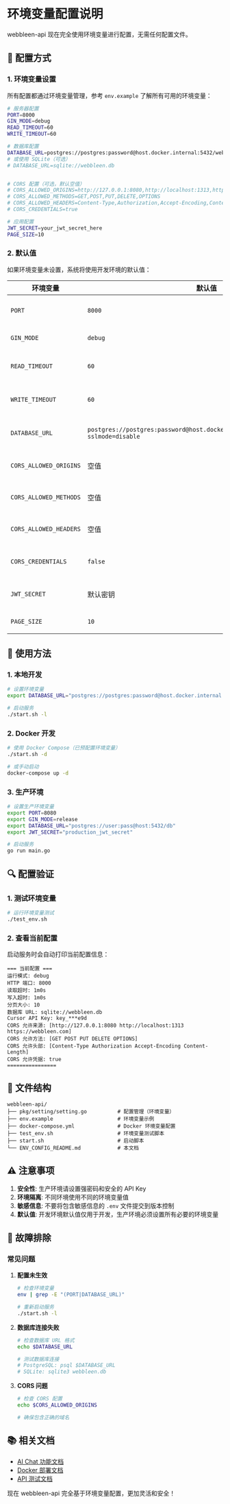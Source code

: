 # 环境变量配置说明

webbleen-api 现在完全使用环境变量进行配置，无需任何配置文件。

## 🔧 配置方式

### 1. 环境变量设置

所有配置都通过环境变量管理，参考 `env.example` 了解所有可用的环境变量：

```bash
# 服务器配置
PORT=8000
GIN_MODE=debug
READ_TIMEOUT=60
WRITE_TIMEOUT=60

# 数据库配置
DATABASE_URL=postgres://postgres:password@host.docker.internal:5432/webbleen_api?sslmode=disable
# 或使用 SQLite（可选）
# DATABASE_URL=sqlite://webbleen.db


# CORS 配置（可选，默认空值）
# CORS_ALLOWED_ORIGINS=http://127.0.0.1:8080,http://localhost:1313,https://webbleen.com
# CORS_ALLOWED_METHODS=GET,POST,PUT,DELETE,OPTIONS
# CORS_ALLOWED_HEADERS=Content-Type,Authorization,Accept-Encoding,Content-Length
# CORS_CREDENTIALS=true

# 应用配置
JWT_SECRET=your_jwt_secret_here
PAGE_SIZE=10
```

### 2. 默认值

如果环境变量未设置，系统将使用开发环境的默认值：

| 环境变量 | 默认值 | 说明 |
|---------|--------|------|
| `PORT` | `8000` | HTTP 服务端口 |
| `GIN_MODE` | `debug` | Gin 运行模式 |
| `READ_TIMEOUT` | `60` | 读取超时（秒） |
| `WRITE_TIMEOUT` | `60` | 写入超时（秒） |
| `DATABASE_URL` | `postgres://postgres:password@host.docker.internal:5432/webbleen_api?sslmode=disable` | 数据库连接字符串 |
| `CORS_ALLOWED_ORIGINS` | 空值 | CORS 允许的来源 |
| `CORS_ALLOWED_METHODS` | 空值 | CORS 允许的方法 |
| `CORS_ALLOWED_HEADERS` | 空值 | CORS 允许的头部 |
| `CORS_CREDENTIALS` | `false` | 是否允许携带凭据 |
| `JWT_SECRET` | 默认密钥 | JWT 签名密钥 |
| `PAGE_SIZE` | `10` | 分页大小 |

## 🚀 使用方法

### 1. 本地开发

```bash
# 设置环境变量
export DATABASE_URL="postgres://postgres:password@host.docker.internal:5432/webbleen_api?sslmode=disable"

# 启动服务
./start.sh -l
```

### 2. Docker 开发

```bash
# 使用 Docker Compose（已预配置环境变量）
./start.sh -d

# 或手动启动
docker-compose up -d
```

### 3. 生产环境

```bash
# 设置生产环境变量
export PORT=8080
export GIN_MODE=release
export DATABASE_URL="postgres://user:pass@host:5432/db"
export JWT_SECRET="production_jwt_secret"

# 启动服务
go run main.go
```

## 🔍 配置验证

### 1. 测试环境变量

```bash
# 运行环境变量测试
./test_env.sh
```

### 2. 查看当前配置

启动服务时会自动打印当前配置信息：

```
=== 当前配置 ===
运行模式: debug
HTTP 端口: 8000
读取超时: 1m0s
写入超时: 1m0s
分页大小: 10
数据库 URL: sqlite://webbleen.db
Cursor API Key: key_***e9d
CORS 允许来源: [http://127.0.0.1:8080 http://localhost:1313 https://webbleen.com]
CORS 允许方法: [GET POST PUT DELETE OPTIONS]
CORS 允许头部: [Content-Type Authorization Accept-Encoding Content-Length]
CORS 允许凭据: true
================
```

## 📁 文件结构

```
webbleen-api/
├── pkg/setting/setting.go          # 配置管理（环境变量）
├── env.example                     # 环境变量示例
├── docker-compose.yml              # Docker 环境变量配置
├── test_env.sh                     # 环境变量测试脚本
├── start.sh                        # 启动脚本
└── ENV_CONFIG_README.md            # 本文档
```

## ⚠️ 注意事项

1. **安全性**: 生产环境请设置强密码和安全的 API Key
2. **环境隔离**: 不同环境使用不同的环境变量值
3. **敏感信息**: 不要将包含敏感信息的 `.env` 文件提交到版本控制
4. **默认值**: 开发环境默认值仅用于开发，生产环境必须设置所有必要的环境变量

## 🐛 故障排除

### 常见问题

1. **配置未生效**
   ```bash
   # 检查环境变量
   env | grep -E "(PORT|DATABASE_URL)"
   
   # 重新启动服务
   ./start.sh -l
   ```

2. **数据库连接失败**
   ```bash
   # 检查数据库 URL 格式
   echo $DATABASE_URL
   
   # 测试数据库连接
   # PostgreSQL: psql $DATABASE_URL
   # SQLite: sqlite3 webbleen.db
   ```

3. **CORS 问题**
   ```bash
   # 检查 CORS 配置
   echo $CORS_ALLOWED_ORIGINS
   
   # 确保包含正确的域名
   ```

## 📚 相关文档

- [AI Chat 功能文档](./AI_CHAT_MIGRATION.md)
- [Docker 部署文档](./DOCKER_README.md)
- [API 测试文档](./test_ai_api.sh)

现在 webbleen-api 完全基于环境变量配置，更加灵活和安全！
